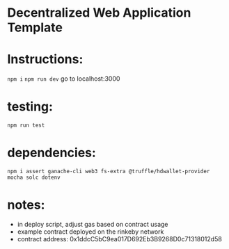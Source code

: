 # Decentralized Web Application Template

# Instructions:
`npm i`
`npm run dev`
go to localhost:3000

# testing:
`npm run test`

# dependencies:
`npm i assert ganache-cli web3 fs-extra @truffle/hdwallet-provider mocha solc dotenv`

# notes:
- in deploy script, adjust gas based on contract usage
- example contract deployed on the rinkeby network
- contract address: 0x1ddcC5bC9ea017D692Eb3B9268D0c71318012d58
